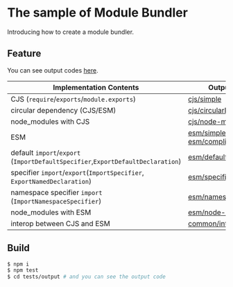 # The sample of Module Bundler

Introducing how to create a module bundler.

## Feature

You can see output codes [here](./tests/output).

| Implementation Contents                                                         | Output Code                                                                                                  |
| ------------------------------------------------------------------------------- | ------------------------------------------------------------------------------------------------------------ |
| CJS (`require`/`exports`/`module.exports`)                                      | [cjs/simple](./tests/output/cjs/simple/main.js)                                                              |
| circular dependency (CJS/ESM)                                                   | [cjs/circularDependency](./tests/output/cjs/circularDependency/main.js)                                      |
| node_modules with CJS                                                           | [cjs/node-modules](./tests/output/cjs/node-modules/main.js)                                                  |
| ESM                                                                             | [esm/simple](./tests/output/esm/simple/main.js), [esm/complication](./tests/output/esm/complication/main.js) |
| default `import`/`export` (`ImportDefaultSpecifier`,`ExportDefaultDeclaration`) | [esm/default](./tests/output/esm/default/main.js)                                                            |
| specifier `import`/`export`(`ImportSpecifier`, `ExportNamedDeclaration`)        | [esm/specifier](./tests/output/esm/specifier/main.js)                                                        |
| namespace specifier `import` (`ImportNamespaceSpecifier`)                       | [esm/namespaceSpecifier](./tests/output/esm/namespaceSpecifier/main.js)                                      |
| node_modules with ESM                                                           | [esm/node-modules](./tests/output/esm/node-modules/main.js)                                                  |
| interop between CJS and ESM                                                     | [common/interop](./tests/output/common/interop/main.js)                                                      |

## Build

```sh
$ npm i
$ npm test
$ cd tests/output # and you can see the output code
```
